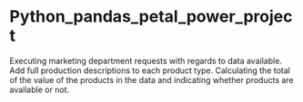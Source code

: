 # Python_pandas_petal_power_project
Executing marketing department requests with regards to data available. 
Add full production descriptions to each product type.
Calculating the total of the value of the products in the data and indicating whether products are available or not.
